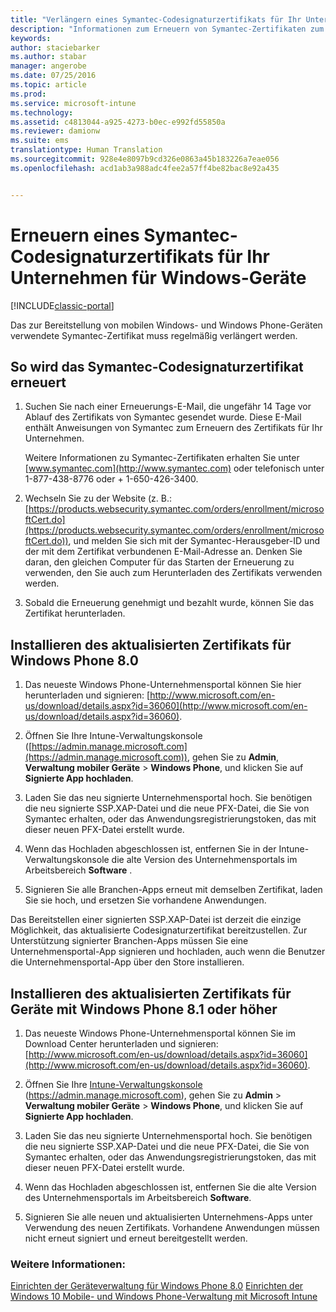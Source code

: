 ```yaml
---
title: "Verlängern eines Symantec-Codesignaturzertifikats für Ihr Unternehmen zur Verwendung mit Intune | Microsoft-Dokumentation"
description: "Informationen zum Erneuern von Symantec-Zertifikaten zum Verwalten bestimmter Windows- und Windows Phone-Geräte"
keywords: 
author: staciebarker
ms.author: stabar
manager: angerobe
ms.date: 07/25/2016
ms.topic: article
ms.prod: 
ms.service: microsoft-intune
ms.technology: 
ms.assetid: c4813044-a925-4273-b0ec-e992fd55850a
ms.reviewer: damionw
ms.suite: ems
translationtype: Human Translation
ms.sourcegitcommit: 928e4e8097b9cd326e0863a45b183226a7eae056
ms.openlocfilehash: acd1ab3a988adc4fee2a57ff4be82bac8e92a435


---
```


# <a name="renew-a-symantec-enterprise-code-signing-certificate-for-windows-devices"></a>Erneuern eines Symantec-Codesignaturzertifikats für Ihr Unternehmen für Windows-Geräte

[!INCLUDE[classic-portal](../includes/classic-portal.md)]

Das zur Bereitstellung von mobilen Windows- und Windows Phone-Geräten verwendete Symantec-Zertifikat muss regelmäßig verlängert werden.

## <a name="how-to-renew-the-symantec-enterprise-code-signing-certificate"></a>So wird das Symantec-Codesignaturzertifikat erneuert

1.  Suchen Sie nach einer Erneuerungs-E-Mail, die ungefähr 14 Tage vor Ablauf des Zertifikats von Symantec gesendet wurde. Diese E-Mail enthält Anweisungen von Symantec zum Erneuern des Zertifikats für Ihr Unternehmen.

    Weitere Informationen zu Symantec-Zertifikaten erhalten Sie unter [www.symantec.com](http://www.symantec.com) oder telefonisch unter 1-877-438-8776 oder + 1-650-426-3400.

2.  Wechseln Sie zu der Website (z. B.: [https://products.websecurity.symantec.com/orders/enrollment/microsoftCert.do](https://products.websecurity.symantec.com/orders/enrollment/microsoftCert.do)), und melden Sie sich mit der Symantec-Herausgeber-ID und der mit dem Zertifikat verbundenen E-Mail-Adresse an. Denken Sie daran, den gleichen Computer für das Starten der Erneuerung zu verwenden, den Sie auch zum Herunterladen des Zertifikats verwenden werden.

3.  Sobald die Erneuerung genehmigt und bezahlt wurde, können Sie das Zertifikat herunterladen.

## <a name="how-to-install-the-updated-certificate-for-windows-phone-80"></a>Installieren des aktualisierten Zertifikats für Windows Phone 8.0

1.  Das neueste Windows Phone-Unternehmensportal können Sie hier herunterladen und signieren: [http://www.microsoft.com/en-us/download/details.aspx?id=36060](http://www.microsoft.com/en-us/download/details.aspx?id=36060).

2.  Öffnen Sie Ihre Intune-Verwaltungskonsole ([https://admin.manage.microsoft.com](https://admin.manage.microsoft.com)), gehen Sie zu **Admin**, **Verwaltung mobiler Geräte** &gt; **Windows Phone**, und klicken Sie auf **Signierte App hochladen**.

3.  Laden Sie das neu signierte Unternehmensportal hoch. Sie benötigen die neu signierte SSP.XAP-Datei und die neue PFX-Datei, die Sie von Symantec erhalten, oder das Anwendungsregistrierungstoken, das mit dieser neuen PFX-Datei erstellt wurde.

4.  Wenn das Hochladen abgeschlossen ist, entfernen Sie in der Intune-Verwaltungskonsole die alte Version des Unternehmensportals im Arbeitsbereich **Software** .

5.  Signieren Sie alle Branchen-Apps erneut mit demselben Zertifikat, laden Sie sie hoch, und ersetzen Sie vorhandene Anwendungen.

Das Bereitstellen einer signierten SSP.XAP-Datei ist derzeit die einzige Möglichkeit, das aktualisierte Codesignaturzertifikat bereitzustellen. Zur Unterstützung signierter Branchen-Apps müssen Sie eine Unternehmensportal-App signieren und hochladen, auch wenn die Benutzer die Unternehmensportal-App über den Store installieren.

## <a name="how-to-install-the-updated-certificate-for-windows-phone-81-and-later-devices"></a>Installieren des aktualisierten Zertifikats für Geräte mit Windows Phone 8.1 oder höher

1.  Das neueste Windows Phone-Unternehmensportal können Sie im Download Center herunterladen und signieren: [http://www.microsoft.com/en-us/download/details.aspx?id=36060](http://www.microsoft.com/en-us/download/details.aspx?id=36060).

2.  Öffnen Sie Ihre [Intune-Verwaltungskonsole](https://admin.manage.microsoft.com) (https://admin.manage.microsoft.com), gehen Sie zu **Admin** &gt; **Verwaltung mobiler Geräte** &gt; **Windows Phone**, und klicken Sie auf **Signierte App hochladen**.

3.  Laden Sie das neu signierte Unternehmensportal hoch. Sie benötigen die neu signierte SSP.XAP-Datei und die neue PFX-Datei, die Sie von Symantec erhalten, oder das Anwendungsregistrierungstoken, das mit dieser neuen PFX-Datei erstellt wurde.

4.  Wenn das Hochladen abgeschlossen ist, entfernen Sie die alte Version des Unternehmensportals im Arbeitsbereich **Software**.

5.  Signieren Sie alle neuen und aktualisierten Unternehmens-Apps unter Verwendung des neuen Zertifikats. Vorhandene Anwendungen müssen nicht erneut signiert und erneut bereitgestellt werden.


### <a name="see-also"></a>Weitere Informationen:
[Einrichten der Geräteverwaltung für Windows Phone 8.0](set-up-windows-phone-8.0-management-with-microsoft-intune.md)
[Einrichten der Windows 10 Mobile- und Windows Phone-Verwaltung mit Microsoft Intune](set-up-windows-phone-management-with-microsoft-intune.md)



<!--HONumber=Dec16_HO2-->


